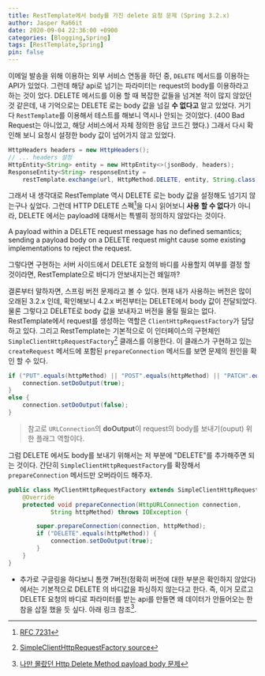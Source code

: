 ```yaml
---
title: RestTemplate에서 body를 가진 delete 요청 문제 (Spring 3.2.x)
author: Jasper Ra66it
date: 2020-09-04 22:36:00 +0900
categories: [Blogging,Spring]
tags: [RestTemplate,Spring]
pin: false
---
```


이메일 발송을 위해 이용하는 외부 서비스 연동을 하던 중, `DELETE` 메서드를 이용하는 API가 있었다. 그런데 해당 api로 넘기는 파라미터는 request의 body를 이용하라고 하는 것이 었다. DELETE 메서드를 이용 할 때 복잡한 값들을 넘겨본 적이 많지 않았던 것 같은데, 내 기억으로는 DELETE 로는 body 값을 넘길 **수 없다고** 알고 있었다. 거기다 `RestTemplate`를 이용해서 테스트를 해보니 역시나 안되는 것이었다. (400 Bad Request는 아니었고, 해당 서비스에서 자체 정의한 응답 코드긴 했다.) 그래서 다시 확인해 보니 요청시 설정한 body 값이 넘어가지 않고 있었다.

```java
HttpHeaders headers = new HttpHeaders();
// ... headers 설정
HttpEntity<String> entity = new HttpEntity<>(jsonBody, headers);
ResponseEntity<String> responseEntity = 
    restTemplate.exchange(url, HttpMethod.DELETE, entity, String.class);
```

그래서 내 생각대로 RestTemplate 역시 DELETE 로는 body 값을 설정해도 넘기지 않는구나 싶었다. 그런데 HTTP DELETE 스펙[^httpspec]을 다시 읽어보니 **사용 할 수 없다**가 아니라, DELETE 에서는 payload에 대해서는 특별히 정의하지 않았다는 것이다. 

>
A payload within a DELETE request message has no defined semantics; sending a payload body on a DELETE request might cause some existing  implementations to reject the request.

그렇다면 구현하는 서버 사이드에서 DELETE 요청의 바디를 사용할지 여부를 결정 할 것이라면, RestTemplate으로 바디가 안보내지는건 왜일까? 

결론부터 말하자면, 스프링 버전 문제라고 볼 수 있다. 현재 내가 사용하는 버전은 많이 오래된 3.2.x 인데, 확인해보니 4.2.x 버전부터는 DELETE에서 body 값이 전달되었다. 물론 그렇다고 DELETE로 body 값을 보내자고 버전을 올릴 필요는 없다. RestTemplate에서 request를 생성하는 역할은 `ClientHttpRequestFactory`가 담당하고 있다. 그리고 RestTemplate는 기본적으로 이 인터페이스의 구현체인 `SimpleClientHttpRequestFactory`[^simpleClientHttpRequestFactory] 클래스를 이용한다. 이 클래스가 구현하고 있는 `createRequest` 메서드에 포함된 `prepareConnection` 메서드를 보면 문제의 원인을 확인 할 수 있다.

```java
if ("PUT".equals(httpMethod) || "POST".equals(httpMethod) || "PATCH".equals(httpMethod)) {
    connection.setDoOutput(true);
}
else {
    connection.setDoOutput(false);
}
```

>참고로 `URLConnection`의 **doOutput**이 request의 body를 보내기(ouput) 위한 플래그 역할이다.

그럼 DELETE 에서도 body를 보내기 위해서는 저 부분에 "DELETE"를 추가해주면 되는 것이다. 간단히 `SimpleClientHttpRequestFactory`를 확장해서 `prepareConnection` 메서드만 오버라이드 해주자.

```java
public class MyClientHttpRequestFactory extends SimpleClientHttpRequestFactory {
    @Override
    protected void prepareConnection(HttpURLConnection connection, 
            String httpMethod) throws IOException {

        super.prepareConnection(connection, httpMethod);
        if ("DELETE".equals(httpMethod)) {
            connection.setDoOutput(true);
        }
    }
}
```

* 추가로 구글링을 하다보니 톰캣 7버전(정확히 버전에 대한 부분은 확인하지 않았다)에서는 기본적으로 DELETE 의 바디값을 파싱하지 않는다고 한다. 즉, 이거 모르고 DELETE 요청의 바디로 파라미터를 받는 api를 만들면 왜 데이터가 안들어오는 한참을 삽질 했을 듯 싶다. 아래 링크 참조[^footnote]. 

[^httpspec]: [RFC 7231](https://tools.ietf.org/html/rfc7231#section-4.3.5)
[^simpleClientHttpRequestFactory]: [SimpleClientHttpRequestFactory source](https://github.com/spring-projects/spring-framework/blob/4.0.x/spring-web/src/main/java/org/springframework/http/client/SimpleClientHttpRequestFactory.java)
[^footnote]: [나만 몰랐던 Http Delete Method payload body 문제](http://blog.leekyoungil.com/?p=390)